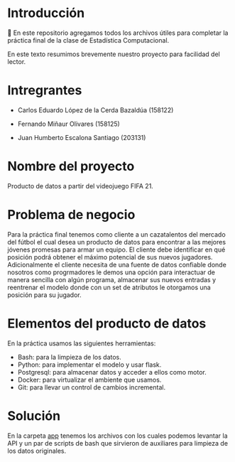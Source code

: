 # Introducción

:wave: En este repositorio agregamos todos los archivos útiles para completar la práctica final de la clase de Estadística Computacional.

En este texto resumimos brevemente nuestro proyecto para facilidad del lector. 

# Intregrantes

- Carlos Eduardo López de la Cerda Bazaldúa (158122)
        
- Fernando Miñaur Olivares (158125)
         
- Juan Humberto Escalona Santiago (203131)

# Nombre del proyecto

Producto de datos a partir del videojuego FIFA 21.

# Problema de negocio

Para la práctica final tenemos como cliente a un cazatalentos del mercado del fútbol el cual desea un producto de datos para encontrar a las mejores jóvenes promesas para armar un equipo. El cliente debe identificar en qué posición podrá obtener el máximo potencial de sus nuevos jugadores. Adicionalmente el cliente necesita de una fuente de datos confiable donde nosotros como progrmadores le demos una opción para interactuar de manera sencilla con algún programa, almacenar sus nuevos entradas y reentrenar el modelo donde con un set de atributos le otorgamos una posición para su jugador.

# Elementos del producto de datos 

En la práctica usamos las siguientes herramientas:

+ Bash: para la limpieza de los datos.
+ Python: para implementar el modelo y usar flask.
+ Postgresql: para almacenar datos y acceder a ellos como motor.
+ Docker: para virtualizar el ambiente que usamos.
+ Git: para llevar un control de cambios incremental.

# Solución

En la carpeta [app](app) tenemos los archivos con los cuales podemos levantar la API y un par de scripts de bash que sirvieron de auxiliares para limpieza de los datos originales.
